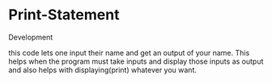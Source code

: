 # Print-Statement
Development

this code lets one input their name and get an output of your name. 
This helps when the program must take inputs and display those inputs as output and also helps with displaying(print) whatever you want.